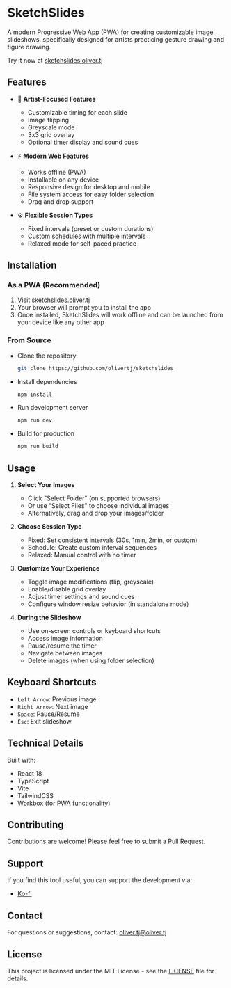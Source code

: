 # SketchSlides

A modern Progressive Web App (PWA) for creating customizable image slideshows, specifically designed for artists practicing gesture drawing and figure drawing.

Try it now at [sketchslides.oliver.tj](https://sketchslides.oliver.tj)

## Features

- 🎨 **Artist-Focused Features**
  - Customizable timing for each slide
  - Image flipping
  - Greyscale mode
  - 3x3 grid overlay
  - Optional timer display and sound cues

- ⚡ **Modern Web Features**
  - Works offline (PWA)
  - Installable on any device
  - Responsive design for desktop and mobile
  - File system access for easy folder selection
  - Drag and drop support

- ⚙️ **Flexible Session Types**
  - Fixed intervals (preset or custom durations)
  - Custom schedules with multiple intervals
  - Relaxed mode for self-paced practice

## Installation

### As a PWA (Recommended)
1. Visit [sketchslides.oliver.tj](https://sketchslides.oliver.tj)
2. Your browser will prompt you to install the app
3. Once installed, SketchSlides will work offline and can be launched from your device like any other app

### From Source

- Clone the repository
   ```bash
   git clone https://github.com/olivertj/sketchslides
   ```

- Install dependencies
   ```bash
   npm install
   ```

- Run development server
   ```bash
   npm run dev
   ```

- Build for production
   ```bash
   npm run build
   ```

## Usage

1. **Select Your Images**
   - Click "Select Folder" (on supported browsers)
   - Or use "Select Files" to choose individual images
   - Alternatively, drag and drop your images/folder

2. **Choose Session Type**
   - Fixed: Set consistent intervals (30s, 1min, 2min, or custom)
   - Schedule: Create custom interval sequences
   - Relaxed: Manual control with no timer

3. **Customize Your Experience**
   - Toggle image modifications (flip, greyscale)
   - Enable/disable grid overlay
   - Adjust timer settings and sound cues
   - Configure window resize behavior (in standalone mode)

4. **During the Slideshow**
   - Use on-screen controls or keyboard shortcuts
   - Access image information
   - Pause/resume the timer
   - Navigate between images
   - Delete images (when using folder selection)

## Keyboard Shortcuts

- `Left Arrow`: Previous image
- `Right Arrow`: Next image
- `Space`: Pause/Resume
- `Esc`: Exit slideshow

## Technical Details

Built with:
- React 18
- TypeScript
- Vite
- TailwindCSS
- Workbox (for PWA functionality)

## Contributing

Contributions are welcome! Please feel free to submit a Pull Request.

## Support

If you find this tool useful, you can support the development via:
- [Ko-fi](https://ko-fi.com/loreviq)

## Contact

For questions or suggestions, contact: oliver.tj@oliver.tj

## License

This project is licensed under the MIT License - see the [LICENSE](LICENSE) file for details.